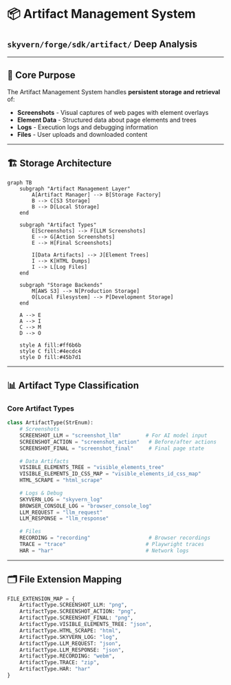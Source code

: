 # 📦 Artifact Management System
## `skyvern/forge/sdk/artifact/` Deep Analysis

---

## 🎯 Core Purpose

The Artifact Management System handles **persistent storage and retrieval** of:

- **Screenshots** - Visual captures of web pages with element overlays
- **Element Data** - Structured data about page elements and trees
- **Logs** - Execution logs and debugging information  
- **Files** - User uploads and downloaded content

---

## 🏗️ Storage Architecture

```mermaid
graph TB
    subgraph "Artifact Management Layer"
        A[Artifact Manager] --> B[Storage Factory]
        B --> C[S3 Storage]
        B --> D[Local Storage]
    end
    
    subgraph "Artifact Types"
        E[Screenshots] --> F[LLM Screenshots]
        E --> G[Action Screenshots]
        E --> H[Final Screenshots]
        
        I[Data Artifacts] --> J[Element Trees]
        I --> K[HTML Dumps]
        I --> L[Log Files]
    end
    
    subgraph "Storage Backends"
        M[AWS S3] --> N[Production Storage]
        O[Local Filesystem] --> P[Development Storage]
    end
    
    A --> E
    A --> I
    C --> M
    D --> O
    
    style A fill:#ff6b6b
    style C fill:#4ecdc4
    style D fill:#45b7d1
```

---

## 📊 Artifact Type Classification

### Core Artifact Types
```python
class ArtifactType(StrEnum):
    # Screenshots
    SCREENSHOT_LLM = "screenshot_llm"        # For AI model input
    SCREENSHOT_ACTION = "screenshot_action"   # Before/after actions
    SCREENSHOT_FINAL = "screenshot_final"     # Final page state
    
    # Data Artifacts  
    VISIBLE_ELEMENTS_TREE = "visible_elements_tree"
    VISIBLE_ELEMENTS_ID_CSS_MAP = "visible_elements_id_css_map"
    HTML_SCRAPE = "html_scrape"
    
    # Logs & Debug
    SKYVERN_LOG = "skyvern_log"
    BROWSER_CONSOLE_LOG = "browser_console_log"
    LLM_REQUEST = "llm_request"
    LLM_RESPONSE = "llm_response"
    
    # Files
    RECORDING = "recording"                   # Browser recordings
    TRACE = "trace"                          # Playwright traces
    HAR = "har"                              # Network logs
```

---

## 🗂️ File Extension Mapping

```python
FILE_EXTENSION_MAP = {
    ArtifactType.SCREENSHOT_LLM: "png",
    ArtifactType.SCREENSHOT_ACTION: "png", 
    ArtifactType.SCREENSHOT_FINAL: "png",
    ArtifactType.VISIBLE_ELEMENTS_TREE: "json",
    ArtifactType.HTML_SCRAPE: "html",
    ArtifactType.SKYVERN_LOG: "log",
    ArtifactType.LLM_REQUEST: "json",
    ArtifactType.LLM_RESPONSE: "json",
    ArtifactType.RECORDING: "webm",
    ArtifactType.TRACE: "zip",
    ArtifactType.HAR: "har"
}